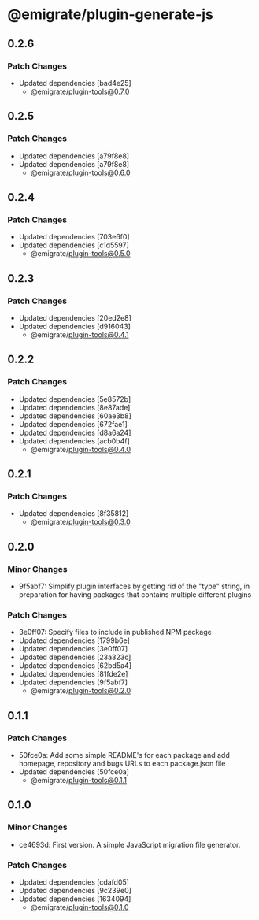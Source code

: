 # @emigrate/plugin-generate-js

## 0.2.6

### Patch Changes

- Updated dependencies [bad4e25]
  - @emigrate/plugin-tools@0.7.0

## 0.2.5

### Patch Changes

- Updated dependencies [a79f8e8]
- Updated dependencies [a79f8e8]
  - @emigrate/plugin-tools@0.6.0

## 0.2.4

### Patch Changes

- Updated dependencies [703e6f0]
- Updated dependencies [c1d5597]
  - @emigrate/plugin-tools@0.5.0

## 0.2.3

### Patch Changes

- Updated dependencies [20ed2e8]
- Updated dependencies [d916043]
  - @emigrate/plugin-tools@0.4.1

## 0.2.2

### Patch Changes

- Updated dependencies [5e8572b]
- Updated dependencies [8e87ade]
- Updated dependencies [60ae3b8]
- Updated dependencies [672fae1]
- Updated dependencies [d8a6a24]
- Updated dependencies [acb0b4f]
  - @emigrate/plugin-tools@0.4.0

## 0.2.1

### Patch Changes

- Updated dependencies [8f35812]
  - @emigrate/plugin-tools@0.3.0

## 0.2.0

### Minor Changes

- 9f5abf7: Simplify plugin interfaces by getting rid of the "type" string, in preparation for having packages that contains multiple different plugins

### Patch Changes

- 3e0ff07: Specify files to include in published NPM package
- Updated dependencies [1799b6e]
- Updated dependencies [3e0ff07]
- Updated dependencies [23a323c]
- Updated dependencies [62bd5a4]
- Updated dependencies [81fde2e]
- Updated dependencies [9f5abf7]
  - @emigrate/plugin-tools@0.2.0

## 0.1.1

### Patch Changes

- 50fce0a: Add some simple README's for each package and add homepage, repository and bugs URLs to each package.json file
- Updated dependencies [50fce0a]
  - @emigrate/plugin-tools@0.1.1

## 0.1.0

### Minor Changes

- ce4693d: First version. A simple JavaScript migration file generator.

### Patch Changes

- Updated dependencies [cdafd05]
- Updated dependencies [9c239e0]
- Updated dependencies [1634094]
  - @emigrate/plugin-tools@0.1.0
